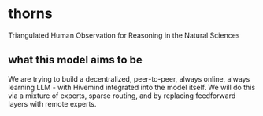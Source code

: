 # thorns

Triangulated Human Observation for Reasoning in the Natural Sciences

## what this model aims to be

We are trying to build a decentralized, peer-to-peer, always online, always learning LLM - with Hivemind integrated into the model itself. We will do this via a mixture of experts, sparse routing, and by replacing feedforward layers with remote experts.